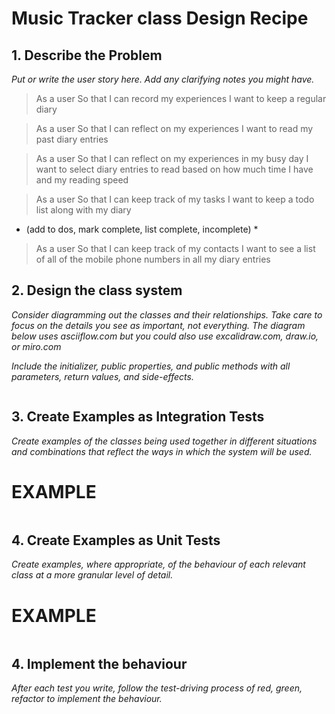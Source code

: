 # Music Tracker class Design Recipe

## 1. Describe the Problem

_Put or write the user story here. Add any clarifying notes you might have._

> As a user
> So that I can record my experiences
> I want to keep a regular diary

> As a user
> So that I can reflect on my experiences
> I want to read my past diary entries

> As a user
> So that I can reflect on my experiences in my busy day
> I want to select diary entries to read based on how much time I have and my reading speed

> As a user
> So that I can keep track of my tasks
> I want to keep a todo list along with my diary

* (add to dos, mark complete, list complete, incomplete) * 


> As a user
> So that I can keep track of my contacts
> I want to see a list of all of the mobile phone numbers in all my diary entries


## 2. Design the class system

_Consider diagramming out the classes and their relationships. Take care to focus on the details you see as important, not everything._
_The diagram below uses asciiflow.com but you could also use excalidraw.com, draw.io, or miro.com_

_Include the initializer, public properties, and public methods with all parameters, return values, and side-effects._

```python 


```

## 3. Create Examples as Integration Tests

_Create examples of the classes being used together in different situations and combinations that reflect the ways in which the system will be used._

# EXAMPLE

```python


```


## 4. Create Examples as Unit Tests

_Create examples, where appropriate, of the behaviour of each relevant class at a more granular level of detail._

# EXAMPLE

```python


```

## 4. Implement the behaviour

_After each test you write, follow the test-driving process of red, green, refactor to implement the behaviour._